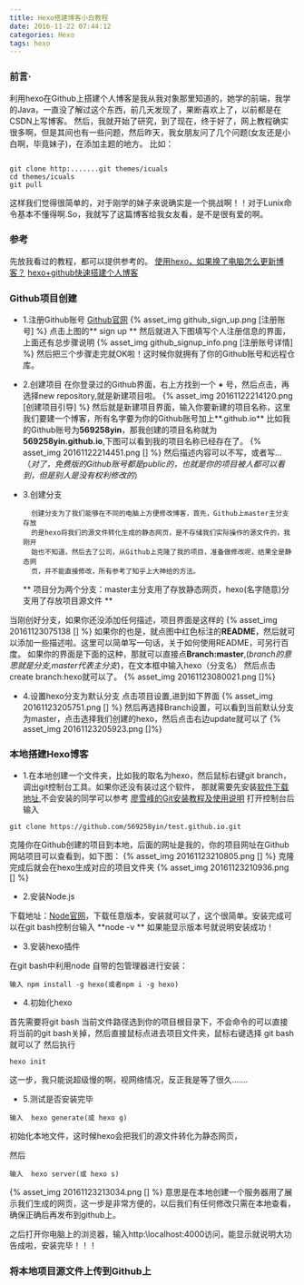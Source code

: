 ```yaml
---
title: Hexo搭建博客小白教程
date: 2016-11-22 07:44:12
categories: Hexo
tags: hexo
---
```


### 前言·
利用hexo在Github上搭建个人博客是我从我对象那里知道的，她学的前端，我学的Java，一直没了解过这个东西，前几天发现了，果断喜欢上了，以前都是在CSDN上写博客。
然后，我就开始了研究，到了现在，终于好了，网上教程确实很多啊，但是其间也有一些问题，然后昨天，我女朋友问了几个问题(女友还是小白啊，毕竟妹子)，在添加主题的地方。
比如：
```

git clone http:.......git themes/icuals
cd themes/icuals
git pull

```
这样我们觉得很简单的，对于刚学的妹子来说确实是一个挑战啊！！对于Lunix命令基本不懂得啊.So，我就写了这篇博客给我女友看，是不是很有爱的啊。

### 参考
先放我看过的教程，都可以提供参考的。
[使用hexo，如果换了电脑怎么更新博客？](https://www.zhihu.com/question/21193762)
[hexo+github快速搭建个人博客](https://jayzangwill.github.io/blog/2016/07/31/hexo-github%E5%BF%AB%E9%80%9F%E6%90%AD%E5%BB%BA%E4%B8%AA%E4%BA%BA%E5%8D%9A%E5%AE%A2/#more)

### Github项目创建

* 1.注册Github账号
[Github官网](https://github.com/)
{% asset_img github_sign_up.png [注册账号] %}
点击上图的** sign up ** 
然后就进入下图填写个人注册信息的界面，上面还有总步骤说明
{% asset_img github_signup_info.png [注册账号详情] %}
然后把三个步骤走完就OK啦！这时候你就拥有了你的Github账号和远程仓库。

* 2.创建项目
在你登录过的Github界面，右上方找到一个 **+** 号，然后点击，再选择new repository,就是新建项目啦。
{% asset_img 20161122214120.png [创建项目引导] %}
然后就是新建项目界面，输入你要新建的项目名称，这里我们要建一个博客，所有名字要为你的Github账号加上**.github.io**
比如我的Github账号为**569258yin**，那我创建的项目名称就为**569258yin.github.io**,下图可以看到我的项目名称已经存在了。
{% asset_img 20161122214451.png [] %}
然后描述内容可以不写，或者写...（*对了，免费版的Github账号都是public的，也就是你的项目被人都可以看到，但是别人是没有权利修改的*）

* 3.创建分支

        创建分支为了我们能够在不同的电脑上方便修改博客，首先，Github上master主分支存放
        的是hexo将我们的源文件转化生成的静态网页，是不存储我们实际操作的源文件的，我刚开
        始也不知道，然后去了公司，从Github上克隆了我的项目，准备做修改呢，结果全是静态网
        页，并不能直接修改，所有参考了知乎上大神给的方法。
        
    ** 项目分为两个分支：master主分支用了存放静态网页，hexo(名字随意)分支用了存放项目源文件 **

当刚创好分支，如果你还没添加任何描述，项目界面是这样的
{% asset_img 20161123075138 [] %}
如果你的也是，就点图中红色标注的**README**，然后就可以添加一些描述啦。这里可以简单写一句话，关于如何使用README，可另行百度。
如果你的界面是下面的这种，那就可以直接点**Branch:master**,(*branch的意思就是分支,master代表主分支*)，在文本框中输入hexo（分支名）
然后点击create branch:hexo就可以了。
{% asset_img 20161123080021.png []%}

* 4.设置hexo分支为默认分支
点击项目设置,进到如下界面
{% asset_img 20161123205751.png [] %}
然后再选择Branch设置，可以看到当前默认分支为master，点击选择我们创建的hexo，然后点击右边update就可以了
{% asset_img 20161123205923.png []%}


### 本地搭建Hexo博客
* 1.在本地创建一个文件夹，比如我的取名为hexo，然后鼠标右键git branch，调出git控制台工具。如果你还没有装过这个软件，
那就需要先安装[软件下载地址](https://git-for-windows.github.io),不会安装的同学可以参考
[廖雪峰的Git安装教程及使用说明](http://www.liaoxuefeng.com/wiki/0013739516305929606dd18361248578c67b8067c8c017b000/00137396287703354d8c6c01c904c7d9ff056ae23da865a000)
打开控制台后输入

`
git clone https://github.com/569258yin/test.github.io.git
`

克隆你在Github创建的项目到本地，后面的网址是我的，你的项目网址在Github网站项目可以查看到，如下图：
{% asset_img 20161123210805.png [] %}
克隆完成后就会在hexo生成对应的项目文件夹
{% asset_img 20161123210936.png [] %}

* 2.安装Node.js

下载地址：[Node官网](https://nodejs.org/en/)，下载任意版本，安装就可以了，这个很简单。安装完成可以在git bash控制台输入 **node -v ** 如果能显示版本号就说明安装成功！

* 3.安装hexo插件

在git bash中利用node 自带的包管理器进行安装：

```
输入 npm install -g hexo(或者npm i -g hexo)
```

* 4.初始化hexo

首先需要将git bash 当前文件路径选到你的项目根目录下，不会命令的可以直接将当前的git bash关掉，然后直接鼠标点进去项目文件夹，鼠标右键选择 git bash 就可以了
然后执行

```
hexo init
```

这一步，我只能说超级慢的啊，视网络情况，反正我是等了很久.......

* 5.测试是否安装完毕

```
输入  hexo generate(或 hexo g)
```

初始化本地文件，这时候hexo会把我们的源文件转化为静态网页，

然后

```
输入  hexo server(或 hexo s)
```

{% asset_img 20161123213034.png [] %}
意思是在本地创建一个服务器用了展示我们生成的网页，这一步是非常方便的，以后我们有任何修改只需在本地查看，确保正确后再发布到github上。

之后打开你电脑上的浏览器，输入http:\\localhost:4000访问，能显示就说明大功告成啦，安装完毕！！！

### 将本地项目源文件上传到Github上